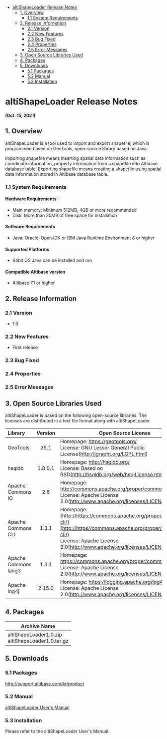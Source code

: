 - [altiShapeLoader Release Notes](#altishapeloader-release-notes)
  - [1. Overview](#1-overview)
    - [1.1 System Requirements](#11-system-requirements)
  - [2. Release Information](#2-release-information)
    - [2.1 Version](#21-version)
    - [2.2 New Features](#22-new-features)
    - [2.3 Bug Fixed](#23-bug-fixed)
    - [2.4 Properties](#24-properties)
    - [2.5 Error Messages](#25-error-messages)
  - [3. Open Source Libraries Used](#3-open-source-libraries-used)
  - [4. Packages](#4-packages)
  - [5. Downloads](#5-downloads)
    - [5.1 Packages](#51-packages)
    - [5.2 Manual](#52-manual)
    - [5.3 Installation](#53-installation)

# altiShapeLoader Release Notes

**(Oct. 15, 2021)**

## 1. Overview

altiShapeLoader is a tool used to import and export shapefile, which is programmed based on GeoTools, open-source library based on Java.

Importing shapefile means inserting spatial data information such as coordinate information, property information from a shapefile into Altibase database table. Exporting shapefile means creating a shapefile using spatial data information stored in Altibase database table. 

### 1.1 System Requirements

#### Hardware Requirements

- Main memory: Minimum 512MB, 4GB or more recommended
- Disk: More than 20MB of free space for installation

#### Software Requirements

- Java: Oracle, OpenJDK or IBM Java Runtime Environment 8 or higher

#### Supported Platforms

- 64bit OS Java can be installed and run

#### Compatible Altibase version

- Altibase 7.1 or higher

## 2. Release Information

### 2.1 Version

- 1.0

### 2.2 New Features

- First release

### 2.3 Bug Fixed

### 2.4 Properties

### 2.5 Error Messages

## 3. Open Source Libraries Used

altiShapeLoader is based on the following open-source libraries. The licenses are distributed in a text file format along with altiShapeLoader.

| Library              | Version | Open Source License                                          |
| :------------------- | :-----: | ------------------------------------------------------------ |
| GeoTools             |  25.1   | Homepage: https://geotools.org/ <br />License: GNU Lesser General Public License(http://jgrapht.org/LGPL.html) |
| hsqldb               | 1.8.0.1 | Homepage: http://hsqldb.org/ <br />License: Based on BSD(http://hsqldb.org/web/hsqlLicense.html) |
| Apache Commons IO    |   2.6   | Homepage: http://commons.apache.org/proper/commons-io/ <br />License: Apache License 2.0(http://www.apache.org/licenses/LICENSE-2.0.txt) |
| Apache Commons CLI   |  1.3.1  | Homepage: [http://https://commons.apache.org/proper/commons-cli/](http://https//commons.apache.org/proper/commons-cli/) <br />License: Apache License 2.0(http://www.apache.org/licenses/LICENSE-2.0.txt) |
| Apache Commons lang3 |  1.3.1  | Homepage: https://commons.apache.org/proper/commons-lang/ <br />License: Apache License 2.0(http://www.apache.org/licenses/LICENSE-2.0.txt) |
| Apache log4j         | 2.15.0  | Homepage: https://logging.apache.org/log4j/ <br />License: Apache License 2.0(http://www.apache.org/licenses/LICENSE-2.0.txt) |

## 4. Packages

| Archive Name                                         |
| ---------------------------------------------------- |
| altiShapeLoader1.0.zip<br/>altiShapeLoader1.0.tar.gz |

## 5. Downloads

### 5.1 Packages

http://support.altibase.com/kr/product

### 5.2 Manual

[altiShapeLoader User's Manual](https://github.com/ALTIBASE/Documents/blob/master/Manuals/Tools/eng/altiShapeLoader%20User's%20Manual.md)

### 5.3 Installation

Please refer to the altiShapeLoader User's Manual.